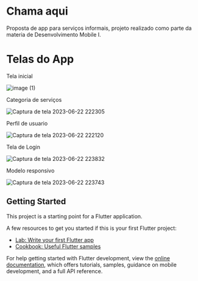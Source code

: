# Chama aqui

Proposta de app para serviços informais, projeto realizado como parte da materia de Desenvolvimento Mobile I.

# Telas do App

Tela inicial

![image (1)](https://github.com/thiagoaraujo234/Chama-aqui/assets/51480683/d7a1e682-b4c7-4fd3-ad49-55c5e1f262e5)

Categoria de serviços

![Captura de tela 2023-06-22 222305](https://github.com/thiagoaraujo234/Chama-aqui/assets/51480683/f57ac788-817a-4980-9de2-fb705fbbe3fc)

Perfil de usuario

![Captura de tela 2023-06-22 222120](https://github.com/thiagoaraujo234/Chama-aqui/assets/51480683/e055fa00-b5e9-4a80-bca5-dbcf37c32e9c)

Tela de Login

![Captura de tela 2023-06-22 223832](https://github.com/thiagoaraujo234/Chama-aqui/assets/51480683/65c85952-549e-4586-b0b6-911ff1a875fb)

Modelo responsivo

![Captura de tela 2023-06-22 223743](https://github.com/thiagoaraujo234/Chama-aqui/assets/51480683/03f44daf-2aea-4e55-b15e-f06f3ff4d8b7)



## Getting Started

This project is a starting point for a Flutter application.

A few resources to get you started if this is your first Flutter project:

- [Lab: Write your first Flutter app](https://docs.flutter.dev/get-started/codelab)
- [Cookbook: Useful Flutter samples](https://docs.flutter.dev/cookbook)

For help getting started with Flutter development, view the
[online documentation](https://docs.flutter.dev/), which offers tutorials,
samples, guidance on mobile development, and a full API reference.
